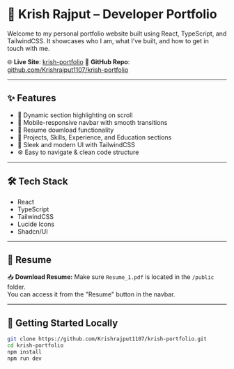 # 🚀 Krish Rajput – Developer Portfolio

Welcome to my personal portfolio website built using React, TypeScript, and TailwindCSS. It showcases who I am, what I’ve built, and how to get in touch with me.

🌐 **Live Site**: [krish-portfolio]([https://krish-portfolio.lovable.app](https://krishgrade-portfolio.vercel.app/))  
📁 **GitHub Repo**: [github.com/Krishrajput1107/krish-portfolio](https://github.com/Krishrajput1107/krish-portfolio)

---

## ✨ Features

- 🎯 Dynamic section highlighting on scroll  
- 📱 Mobile-responsive navbar with smooth transitions  
- 📄 Resume download functionality  
- 💼 Projects, Skills, Experience, and Education sections  
- 🌙 Sleek and modern UI with TailwindCSS  
- ⚙️ Easy to navigate & clean code structure

---

## 🛠 Tech Stack

- React  
- TypeScript  
- TailwindCSS  
- Lucide Icons  
- Shadcn/UI

---

## 📄 Resume

📥 **Download Resume:** Make sure `Resume_1.pdf` is located in the `/public` folder.  
You can access it from the "Resume" button in the navbar.

---

## 🚀 Getting Started Locally

```bash
git clone https://github.com/Krishrajput1107/krish-portfolio.git
cd krish-portfolio
npm install
npm run dev
